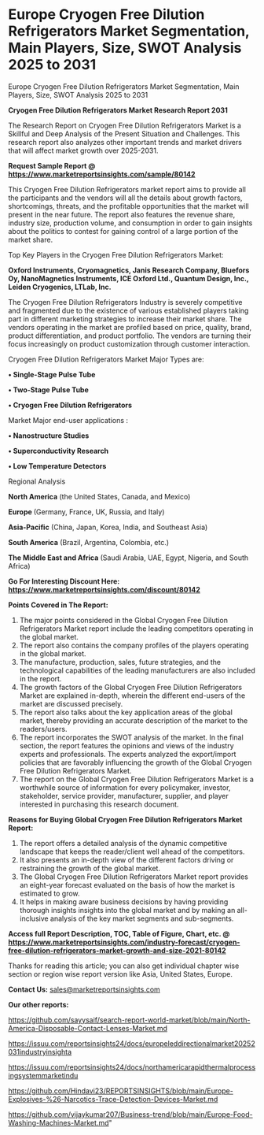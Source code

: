 # Europe Cryogen Free Dilution Refrigerators Market Segmentation, Main Players, Size, SWOT Analysis 2025 to 2031
 Europe Cryogen Free Dilution Refrigerators Market Segmentation, Main Players, Size, SWOT Analysis 2025 to 2031

<strong>Cryogen Free Dilution Refrigerators Market Research Report 2031</strong>

The Research Report on Cryogen Free Dilution Refrigerators Market is a Skillful and Deep Analysis of the Present Situation and Challenges. This research report also analyzes other important trends and market drivers that will affect market growth over 2025-2031.

<strong>Request Sample Report @ <a href=https://www.marketreportsinsights.com/sample/80142>https://www.marketreportsinsights.com/sample/80142</a></strong>

This Cryogen Free Dilution Refrigerators market report aims to provide all the participants and the vendors will all the details about growth factors, shortcomings, threats, and the profitable opportunities that the market will present in the near future. The report also features the revenue share, industry size, production volume, and consumption in order to gain insights about the politics to contest for gaining control of a large portion of the market share.

Top Key Players in the Cryogen Free Dilution Refrigerators Market:

<strong>Oxford Instruments, Cryomagnetics, Janis Research Company, Bluefors Oy, NanoMagnetics Instruments, ICE Oxford Ltd., Quantum Design, Inc., Leiden Cryogenics, LTLab, Inc.</strong>

The Cryogen Free Dilution Refrigerators Industry is severely competitive and fragmented due to the existence of various established players taking part in different marketing strategies to increase their market share. The vendors operating in the market are profiled based on price, quality, brand, product differentiation, and product portfolio. The vendors are turning their focus increasingly on product customization through customer interaction.

Cryogen Free Dilution Refrigerators Market Major Types are:

<strong>• Single-Stage Pulse Tube

• Two-Stage Pulse Tube

• Cryogen Free Dilution Refrigerators</strong>

Market Major end-user applications :

<strong>• Nanostructure Studies

• Superconductivity Research

• Low Temperature Detectors</strong>

Regional Analysis

</u><strong><b>North America</b></strong> (the United States, Canada, and Mexico)

<strong><b>Europe </b></strong>(Germany, France, UK, Russia, and Italy)

<strong><b>Asia-Pacific</b></strong> (China, Japan, Korea, India, and Southeast Asia)

<strong><b>South America</b></strong> (Brazil, Argentina, Colombia, etc.)

<strong><b>The Middle East and Africa</b></strong> (Saudi Arabia, UAE, Egypt, Nigeria, and South Africa)

<strong>Go For Interesting Discount Here: <a href=https://www.marketreportsinsights.com/discount/80142>https://www.marketreportsinsights.com/discount/80142</a></strong>

<strong>Points Covered in The Report:</strong>
<ol>
  <li>The major points considered in the Global Cryogen Free Dilution Refrigerators Market report include the leading competitors operating in the global market.</li>
  <li>The report also contains the company profiles of the players operating in the global market.</li>
  <li>The manufacture, production, sales, future strategies, and the technological capabilities of the leading manufacturers are also included in the report.</li>
  <li>The growth factors of the Global Cryogen Free Dilution Refrigerators Market are explained in-depth, wherein the different end-users of the market are discussed precisely.</li>
  <li>The report also talks about the key application areas of the global market, thereby providing an accurate description of the market to the readers/users.</li>
  <li>The report incorporates the SWOT analysis of the market. In the final section, the report features the opinions and views of the industry experts and professionals. The experts analyzed the export/import policies that are favorably influencing the growth of the Global Cryogen Free Dilution Refrigerators Market.</li>
  <li>The report on the Global Cryogen Free Dilution Refrigerators Market is a worthwhile source of information for every policymaker, investor, stakeholder, service provider, manufacturer, supplier, and player interested in purchasing this research document.</li>
</ol>
<strong>Reasons for Buying Global Cryogen Free Dilution Refrigerators Market Report:</strong>

<ol>
  <li>The report offers a detailed analysis of the dynamic competitive landscape that keeps the reader/client well ahead of the competitors.</li>
  <li>It also presents an in-depth view of the different factors driving or restraining the growth of the global market.</li>
  <li>The Global Cryogen Free Dilution Refrigerators Market report provides an eight-year forecast evaluated on the basis of how the market is estimated to grow.</li>
  <li>It helps in making aware business decisions by having providing thorough insights insights into the global market and by making an all-inclusive analysis of the key market segments and sub-segments.</li>
</ol>
<strong>Access full Report Description, TOC, Table of Figure, Chart, etc. @ <a href=https://www.marketreportsinsights.com/industry-forecast/cryogen-free-dilution-refrigerators-market-growth-and-size-2021-80142>https://www.marketreportsinsights.com/industry-forecast/cryogen-free-dilution-refrigerators-market-growth-and-size-2021-80142</a></strong>


Thanks for reading this article; you can also get individual chapter wise section or region wise report version like Asia, United States, Europe.

<strong>Contact Us:</strong>
sales@marketreportsinsights.com

<strong>Our other reports:</strong>

<a href=https://github.com/sayysaif/search-report-world-market/blob/main/North-America-Disposable-Contact-Lenses-Market.md>https://github.com/sayysaif/search-report-world-market/blob/main/North-America-Disposable-Contact-Lenses-Market.md</a>

<a href=https://issuu.com/reportsinsights24/docs/europeleddirectionalmarket20252031industryinsighta>https://issuu.com/reportsinsights24/docs/europeleddirectionalmarket20252031industryinsighta</a>

<a href=https://issuu.com/reportsinsights24/docs/northamericarapidthermalprocessingsystemmarketindu>https://issuu.com/reportsinsights24/docs/northamericarapidthermalprocessingsystemmarketindu</a>

<a href=https://github.com/Hindavi23/REPORTSINSIGHTS/blob/main/Europe-Explosives-%26-Narcotics-Trace-Detection-Devices-Market.md>https://github.com/Hindavi23/REPORTSINSIGHTS/blob/main/Europe-Explosives-%26-Narcotics-Trace-Detection-Devices-Market.md</a>

<a href=https://github.com/vijaykumar207/Business-trend/blob/main/Europe-Food-Washing-Machines-Market.md>https://github.com/vijaykumar207/Business-trend/blob/main/Europe-Food-Washing-Machines-Market.md</a>"
